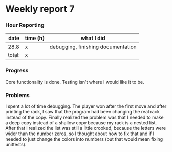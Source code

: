 # Weekly report 7

### Hour Reporting
| **date** | **time (h)** | **what I did** 
| --------- | ----------- | --------- 
| 28.8 | x | debugging, finishing documentation
| total: | x

### Progress
Core functionality is done. Testing isn't where I would like it to be.

### Problems
I spent a lot of time debugging. The player won after the first move and after printing the rack, I saw that the program had been changing the real rack instead of the copy. Finally realized the problem was that I needed to make a deep copy instead of a shallow copy because my rack is a nested list. After that i realized the list was still a little crooked, because the letters were wider than the number zeros, so I thought about how to fix that and if I needed to just change the colors into numbers (but that would mean fixing unittests).
